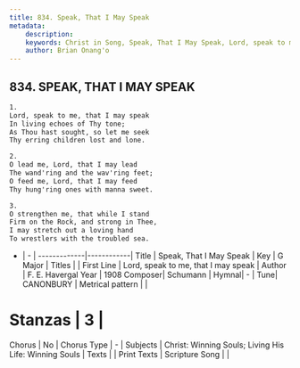```yaml
---
title: 834. Speak, That I May Speak
metadata:
    description: 
    keywords: Christ in Song, Speak, That I May Speak, Lord, speak to me, that I may speak, 
    author: Brian Onang'o
---
```



## 834. SPEAK, THAT I MAY SPEAK

```txt
1.
Lord, speak to me, that I may speak
In living echoes of Thy tone;
As Thou hast sought, so let me seek
Thy erring children lost and lone.

2.
O lead me, Lord, that I may lead
The wand'ring and the wav'ring feet;
O feed me, Lord, that I may feed
Thy hung'ring ones with manna sweet.

3.
O strengthen me, that while I stand
Firm on the Rock, and strong in Thee,
I may stretch out a loving hand
To wrestlers with the troubled sea.
```

- |   -  |
-------------|------------|
Title | Speak, That I May Speak |
Key | G Major |
Titles |  |
First Line | Lord, speak to me, that I may speak |
Author | F. E. Havergal
Year | 1908
Composer| Schumann |
Hymnal|  - |
Tune| CANONBURY |
Metrical pattern | |
# Stanzas | 3 |
Chorus | No |
Chorus Type | - |
Subjects | Christ: Winning Souls; Living His Life: Winning Souls |
Texts |  |
Print Texts | 
Scripture Song |  |
  
